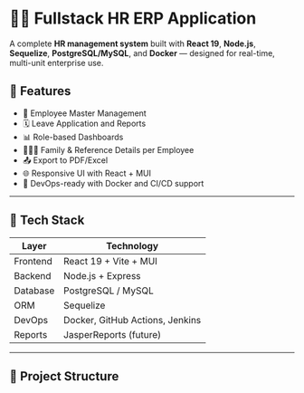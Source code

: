 # 🧑‍💼 Fullstack HR ERP Application

A complete **HR management system** built with **React 19**, **Node.js**, **Sequelize**, **PostgreSQL/MySQL**, and **Docker** — designed for real-time, multi-unit enterprise use.

## 🚀 Features

- 🧾 Employee Master Management
- 🗓️ Leave Application and Reports
- 📊 Role-based Dashboards
- 👨‍👩‍👧 Family & Reference Details per Employee
- 📤 Export to PDF/Excel
- 🌐 Responsive UI with React + MUI
- 🐳 DevOps-ready with Docker and CI/CD support

---

## 🧰 Tech Stack

| Layer         | Technology                      |
|---------------|----------------------------------|
| Frontend      | React 19 + Vite + MUI           |
| Backend       | Node.js + Express               |
| Database      | PostgreSQL / MySQL              |
| ORM           | Sequelize                       |
| DevOps        | Docker, GitHub Actions, Jenkins |
| Reports       | JasperReports (future)          |

---

## 📂 Project Structure

